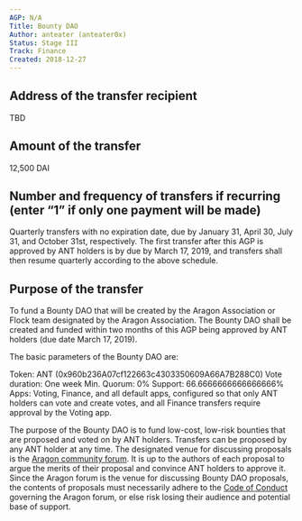 ```yaml
---
AGP: N/A
Title: Bounty DAO
Author: anteater (anteater0x)
Status: Stage III
Track: Finance
Created: 2018-12-27
---
```


## Address of the transfer recipient

TBD

## Amount of the transfer

12,500 DAI

## Number and frequency of transfers if recurring (enter “1” if only one payment will be made)

Quarterly transfers with no expiration date, due by January 31, April 30, July 31, and October 31st, respectively. The first transfer after this AGP is approved by ANT holders is by due by March 17, 2019, and transfers shall then resume quarterly according to the above schedule.

## Purpose of the transfer

To fund a Bounty DAO that will be created by the Aragon Association or Flock team designated by the Aragon Association. The Bounty DAO shall be created and funded within two months of this AGP being approved by ANT holders (due date March 17, 2019).

The basic parameters of the Bounty DAO are:

Token: ANT (0x960b236A07cf122663c4303350609A66A7B288C0)
Vote duration: One week
Min. Quorum: 0%
Support: 66.6666666666666666%
Apps: Voting, Finance, and all default apps, configured so that only ANT holders can vote and create votes, and all Finance transfers require approval by the Voting app.

The purpose of the Bounty DAO is to fund low-cost, low-risk bounties that are proposed and voted on by ANT holders. Transfers can be proposed by any ANT holder at any time. The designated venue for discussing proposals is the [Aragon community forum](https://forum.aragon.org/c/community). It is up to the authors of each proposal to argue the merits of their proposal and convince ANT holders to approve it. Since the Aragon forum is the venue for discussing Bounty DAO proposals, the contents of proposals must necessarily adhere to the [Code of Conduct](https://wiki.aragon.org/documentation/Code_of_Conduct/) governing the Aragon forum, or else risk losing their audience and potential base of support.
